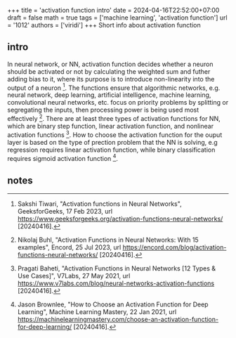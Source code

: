 +++
title = 'activation function intro'
date = 2024-04-16T22:52:00+07:00
draft = false
math = true
tags = ['machine learning', 'activation function']
url = '1012'
authors = ['viridi']
+++
Short info about activation function <!--more-->


## intro
In neural network, or NN, activation function decides whether a neuron should be activated or not by calculating the weighted sum and futher adding bias to it, where its purpose is to introduce non-linearity into the output of a neuron [^tiwari_2023]. The functions ensure that algorithmic networks, e.g. neural network, deep learning, artificial intelligence, machine learning, convolutional neural networks, etc. focus on priority problems by splitting or segregating the inputs, then processing power is being used most effectively [^buhl_2023]. There are at least three types of activation functions for NN, which are binary step function, linear activation function, and nonlinear activation functions [^baheti_2021]. How to choose the activation function for the ouput layer is based on the type of prection problem that the NN is solving, e.g regression requires linear activation function, while binary classification requires sigmoid activation function [^brownlee_2021].


## notes
[^baheti_2021]: Pragati Baheti, "Activation Functions in Neural Networks [12 Types & Use Cases]", V7Labs, 27 May 2021, url https://www.v7labs.com/blog/neural-networks-activation-functions [20240416].
[^brownlee_2021]: Jason Brownlee, "How to Choose an Activation Function for Deep Learning", Machine Learning Mastery, 22 Jan 2021, url https://machinelearningmastery.com/choose-an-activation-function-for-deep-learning/ [20240416].
[^buhl_2023]: Nikolaj Buhl, "Activation Functions in Neural Networks: With 15 examples", Encord, 25 Jul 2023, url https://encord.com/blog/activation-functions-neural-networks/ [20240416].
[^tiwari_2023]: Sakshi Tiwari, "Activation functions in Neural Networks", GeeksforGeeks, 17 Feb 2023, url https://www.geeksforgeeks.org/activation-functions-neural-networks/ [20240416].
